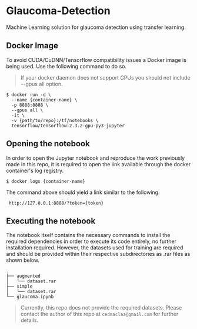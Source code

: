 # Glaucoma-Detection
Machine Learning solution for glaucoma detection using transfer learning.



## Docker Image

To avoid CUDA/CuDNN/Tensorflow compatibility issues a Docker image is
being used. Use the following command to do so.

> If your docker daemon does not support GPUs you should not include --gpus all
> option.

```
$ docker run -d \
  --name {container-name} \
  -p 8888:8888 \
  --gpus all \
  -it \
  -v {path/to/repo}:/tf/notebooks \
  tensorflow/tensorflow:2.3.2-gpu-py3-jupyter
```

## Opening the notebook

In order to open the Jupyter notebook and reproduce the work previously 
made in this repo, it is required to open the link available through the
docker container's log registry.

```
$ docker logs {container-name}
```

The command above should yield a link similar to the following.

```
 http://127.0.0.1:8888/?token={token}
```

## Executing the notebook

The notebook itself contains the necessary commands to install the required 
dependencies in order to execute its code entirely, no further installation
required. However, the datasets used for training are required and should be
provided within their respective subdirectories as .rar files as shown below.

```
.
├── augmented
│   └── dataset.rar
├── simple
│   └── dataset.rar
└── glaucoma.ipynb
```

> Currently, this repo does not provide the required datasets. Please contact
> the author of this repo at `cedmaclaz@gmail.com` for further details.

